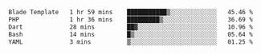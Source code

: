 <!--START_SECTION:waka-->

```txt
Blade Template   1 hr 59 mins    ███████████▒░░░░░░░░░░░░░   45.46 %
PHP              1 hr 36 mins    █████████▒░░░░░░░░░░░░░░░   36.69 %
Dart             28 mins         ██▓░░░░░░░░░░░░░░░░░░░░░░   10.96 %
Bash             14 mins         █▒░░░░░░░░░░░░░░░░░░░░░░░   05.64 %
YAML             3 mins          ▒░░░░░░░░░░░░░░░░░░░░░░░░   01.25 %
```

<!--END_SECTION:waka-->
